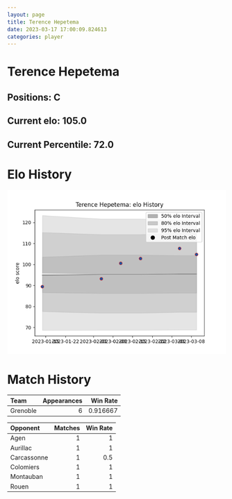 ```yaml
---  
layout: page  
title: Terence Hepetema  
date: 2023-03-17 17:00:09.824613  
categories: player  
---
```

# Terence Hepetema

## Positions: C

## Current elo: 105.0

## Current Percentile: 72.0

# Elo History


![elo history](history_TerenceHepetema.png)
# Match History


| Team     |   Appearances |   Win Rate |
|:---------|--------------:|-----------:|
| Grenoble |             6 |   0.916667 |

| Opponent    |   Matches |   Win Rate |
|:------------|----------:|-----------:|
| Agen        |         1 |        1   |
| Aurillac    |         1 |        1   |
| Carcassonne |         1 |        0.5 |
| Colomiers   |         1 |        1   |
| Montauban   |         1 |        1   |
| Rouen       |         1 |        1   |